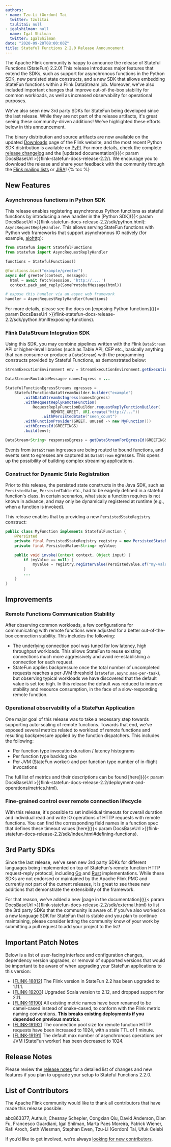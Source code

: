 ```yaml
---
authors:
- name: Tzu-Li (Gordon) Tai
  twitter: tzulitai
  tzulitai: null
- igalshilman: null
  name: Igal Shilman
  twitter: IgalShilman
date: "2020-09-28T08:00:00Z"
title: Stateful Functions 2.2.0 Release Announcement
---
```


The Apache Flink community is happy to announce the release of Stateful Functions (StateFun) 2.2.0! This release
introduces major features that extend the SDKs, such as support for asynchronous functions in the Python SDK, new
persisted state constructs, and a new SDK that allows embedding StateFun functions within a Flink DataStream job.
Moreover, we've also included important changes that improve out-of-the-box stability for common workloads,
as well as increased observability for operational purposes.

We've also seen new 3rd party SDKs for StateFun being developed since the last release. While they are not part of the
release artifacts, it's great seeing these community-driven additions! We've highlighted these efforts below
in this announcement.

The binary distribution and source artifacts are now available on the updated [Downloads](https://flink.apache.org/downloads.html)
page of the Flink website, and the most recent Python SDK distribution is available on [PyPI](https://pypi.org/project/apache-flink-statefun/).
For more details, check the complete [release changelog](https://issues.apache.org/jira/secure/ReleaseNote.jspa?projectId=12315522&version=12348350)
and the [updated documentation]({{< param DocsBaseUrl >}}flink-statefun-docs-release-2.2/).
We encourage you to download the release and share your feedback with the community through the [Flink mailing lists](https://flink.apache.org/community.html#mailing-lists)
or [JIRA](https://issues.apache.org/jira/browse/)!
{% toc %}

## New Features

### Asynchronous functions in Python SDK

This release enables registering asynchronous Python functions as stateful functions by introducing a new handler
in the [Python SDK]({{< param DocsBaseUrl >}}flink-statefun-docs-release-2.2/sdk/python.html): ``AsyncRequestReplyHandler``.
This allows serving StateFun functions with Python web frameworks that support asynchronous IO natively (for example,
[aiohttp](https://pypi.org/project/aiohttp/)):

```python
from statefun import StatefulFunctions
from statefun import AsyncRequestReplyHandler

functions = StatefulFunctions()

@functions.bind("example/greeter")
async def greeter(context, message):
  html = await fetch(session, 'http://....')
  context.pack_and_reply(SomeProtobufMessage(html))

# expose this handler via an async web framework
handler = AsyncRequestReplyHandler(functions)
```

For more details, please see the docs on [exposing Python functions]({{< param DocsBaseUrl >}}flink-statefun-docs-release-2.2/sdk/python.html#exposing-functions).

### Flink DataStream Integration SDK

Using this SDK, you may combine pipelines written with the Flink ``DataStream`` API or higher-level libraries
(such as Table API, CEP etc., basically anything that can consume or produce a ``DataStream``) with the programming constructs
provided by Stateful Functions, as demonstrated below:

```java
StreamExecutionEnvironment env = StreamExecutionEnvironment.getExecutionEnvironment();

DataStream<RoutableMessage> namesIngress = ...

StatefulFunctionEgressStreams egresses =
    StatefulFunctionDataStreamBuilder.builder("example")
        .withDataStreamAsIngress(namesIngress)
        .withRequestReplyRemoteFunction(
            RequestReplyFunctionBuilder.requestReplyFunctionBuilder(
                    REMOTE_GREET, URI.create("http://..."))
                .withPersistedState("seen_count")
        .withFunctionProvider(GREET, unused -> new MyFunction())
        .withEgressId(GREETINGS)
        .build(env);

DataStream<String> responsesEgress = getDataStreamForEgressId(GREETINGS);
```

Events from ``DataStream`` ingresses are being routed to bound functions, and events sent to
egresses are captured as ``DataStream`` egresses. This opens up the possibility of building complex streaming
applications.

### Construct for Dynamic State Registration

Prior to this release, the persisted state constructs in the Java SDK, such as ``PersistedValue``, ``PersistedTable`` etc.,
had to be eagerly defined in a stateful function's class. In certain scenarios, what state a function requires is not
known in advance, and may only be dynamically registered at runtime (e.g., when a function is invoked).

This release enables that by providing a new ``PersistedStateRegistry`` construct:

```java
public class MyFunction implements StatefulFunction {
    @Persisted
    private final PersistedStateRegistry registry = new PersistedStateRegistry();
    private final PersistedValue<String> myValue;

    public void invoke(Context context, Object input) {
        if (myValue == null) {
            myValue = registry.registerValue(PersistedValue.of("my-value", String.class));
        }
        ...
    }
}
```

## Improvements

### Remote Functions Communication Stability

After observing common workloads, a few configurations for communicating with remote functions were adjusted for a better
out-of-the-box connection stability. This includes the following:

* The underlying connection pool was tuned for low latency, high throughput workloads. This allows StateFun to reuse
  existing connections much more aggressively and avoid re-establishing a connection for each request.
* StateFun applies backpressure once the total number of uncompleted requests reaches a per JVM threshold (``statefun.async.max-per-task``),
  but observing typical workloads we have discovered that the default value is set too high. In this release the default
  was reduced to improve stability and resource consumption, in the face of a slow-responding remote function.

### Operational observability of a StateFun Application

One major goal of this release was to take a necessary step towards supporting auto-scaling of remote functions. Towards that end,
we've exposed several metrics related to workload of remote functions and resulting backpressure applied by the function
dispatchers. This includes the following:

* Per function type invocation duration / latency histograms
* Per function type backlog size
* Per JVM (StateFun worker) and per function type number of in-flight invocations

The full list of metrics and their descriptions can be found [here]({{< param DocsBaseUrl >}}flink-statefun-docs-release-2.2/deployment-and-operations/metrics.html).

### Fine-grained control over remote connection lifecycle

With this release, it's possible to set individual timeouts for overall duration and individual read and write IO operations
of HTTP requests with remote functions. You can find the corresponding field names in a function spec that defines
these timeout values [here]({{< param DocsBaseUrl >}}flink-statefun-docs-release-2.2/sdk/index.html#defining-functions).

## 3rd Party SDKs

Since the last release, we've seen new 3rd party SDKs for different languages being implemented on top of StateFun's
remote function HTTP request-reply protocol, including [Go](https://github.com/sjwiesman/statefun-go/) and [Rust](https://github.com/aljoscha/statefun-rust) implementations. While these SDKs are not
endorsed or maintained by the Apache Flink PMC and currently not part of the current releases, it is great to see these
new additions that demonstrate the extensibility of the framework.

For that reason, we've added
a new [page in the documentation]({{< param DocsBaseUrl >}}flink-statefun-docs-release-2.2/sdk/external.html)
to list the 3rd party SDKs that the community is aware of. If you've also worked on a new language SDK for StateFun that
is stable and you plan to continue maintaining, please consider letting the community know of your work by
submitting a pull request to add your project to the list!

## Important Patch Notes

Below is a list of user-facing interface and configuration changes, dependency version upgrades, or removal of supported versions that would be
important to be aware of when upgrading your StateFun applications to this version:

* [[FLINK-18812](https://issues.apache.org/jira/browse/FLINK-18812)] The Flink version in StateFun 2.2 has been upgraded to 1.11.1.
* [[FLINK-19203](https://issues.apache.org/jira/browse/FLINK-19203)] Upgraded Scala version to 2.12, and dropped support for 2.11.
* [[FLINK-19190](https://issues.apache.org/jira/browse/FLINK-19190)] All existing metric names have been renamed to be camel-cased instead of snake-cased, to conform with the Flink metric naming conventions. **This breaks existing deployments if you depended on previous metrics**.
* [[FLINK-19192](https://issues.apache.org/jira/browse/FLINK-19192)] The connection pool size for remote function HTTP requests have been increased to 1024, with a stale TTL of 1 minute.
* [[FLINK-19191](https://issues.apache.org/jira/browse/FLINK-19191)] The default max number of asynchronous operations per JVM (StateFun worker) has been decreased to 1024.

## Release Notes

Please review the [release notes](https://issues.apache.org/jira/secure/ReleaseNote.jspa?projectId=12315522&version=12348350)
for a detailed list of changes and new features if you plan to upgrade your setup to Stateful Functions 2.2.0.

## List of Contributors

The Apache Flink community would like to thank all contributors that have made this release possible:

abc863377, Authuir, Chesnay Schepler, Congxian Qiu, David Anderson, Dian Fu, Francesco Guardiani, Igal Shilman, Marta Paes Moreira, Patrick Wiener, Rafi Aroch, Seth Wiesman, Stephan Ewen, Tzu-Li (Gordon) Tai, Ufuk Celebi

If you’d like to get involved, we’re always [looking for new contributors](https://github.com/apache/flink-statefun#contributing).

